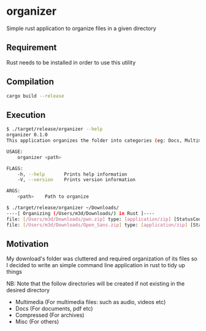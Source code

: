 # organizer

Simple rust application to organize files in a given directory

## Requirement

Rust needs to be installed in order to use this utility

## Compilation

```bash
cargo build --release
```

## Execution
```bash
$ ./target/release/organizer --help
organizer 0.1.0
This application organizes the folder into categories (eg: Docs, Multimedia etc)

USAGE:
    organizer <path>

FLAGS:
    -h, --help       Prints help information
    -V, --version    Prints version information

ARGS:
    <path>    Path to organize
```

```bash
$ ./target/release/organizer ~/Downloads/
----[ Organizing (/Users/m3d/Downloads/) in Rust ]----
file: [/Users/m3d/Downloads/pwn.zip] type: [application/zip] [StatusCode: true]
file: [/Users/m3d/Downloads/Open_Sans.zip] type: [application/zip] [StatusCode: true]
```

## Motivation

My download's folder was cluttered and required organization of its files so 
I decided to write an simple command line application in rust to tidy up things

NB: Note that the follow directories will be created if not existing in the desired directory

* Multimedia    (For multimedia files: such as audio, videos etc)
* Docs          (For documents, pdf etc)
* Compressed    (For archives)
* Misc          (For others)
